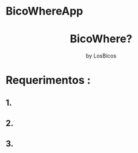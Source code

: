 # BicoWhereApp

<h1 align="center">BicoWhere?</h1>
<p align="center">by LosBicos</p>
<h1> Requerimentos : </h1>
<h2>1.</h2> <p < Java Development Kit (JDK) 8 ou superior>
<h2>2.</h2> <p < NetBeans IDE 8.2 ou superior>
<h2>3.</h2> <p < MySQL Community Server 8.0 ou superior>
